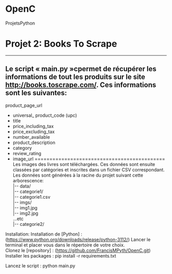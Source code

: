# OpenC
ProjetsPython
# Projet 2: Books To Scrape
--------------

__Le script « main.py »cpermet de récupérer les informations de tout les produits sur le site http://books.toscrape.com/. Ces informations sont les suivantes:__
--------------------------

product_page_url 
* universal_ product_code (upc)  
* title 
* price_including_tax 
* price_excluding_tax 
* number_available 
* product_description 
* category 
* review_rating 
* image_url
============================================
Les images des livres sont téléchargées. Ces données sont ensuite classées par catégories et inscrites dans un fichier CSV correspondant. Les données sont générées à la racine du projet suivant cette arborescence:  
|-- data/  
    |-- categorie1/  
        |-- categorie1.csv  
        |-- imgs/  
            |-- img1.jpg  
            |-- img2.jpg  
            ...etc  
    |-- categorie2/  
 

Installation:
Installation de [Python] : (https://www.python.org/downloads/release/python-3112/)
Lancer le terminal et placer vous dans le répertoire de votre choix.  
Clonez le [repository] : (https://github.com/FrancisMPyth/OpenC.git)
Installer les packages : pip install -r requirements.txt

Lancez le script : python main.py
